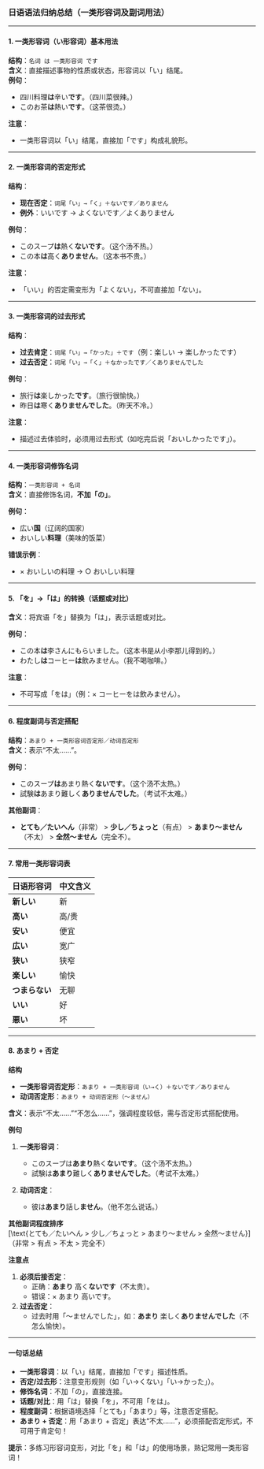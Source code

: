 ### 日语语法归纳总结（一类形容词及副词用法）

---

#### **1. 一类形容词（い形容词）基本用法**  
**结构**：`名词 は 一类形容词 です`  
**含义**：直接描述事物的性质或状态，形容词以「い」结尾。  
**例句**：  
- 四川料理**は**辛い**です**。（四川菜很辣。）  
- このお茶**は**熱い**です**。（这茶很烫。）  

**注意**：  
- 一类形容词以「い」结尾，直接加「です」构成礼貌形。  

---

#### **2. 一类形容词的否定形式**  
**结构**：  
- **现在否定**：`词尾「い」→「く」＋ないです／ありません`  
- **例外**：いいです → よくないです／よくありません  

**例句**：  
- このスープ**は**熱く**ないです**。（这个汤不热。）  
- この本**は**高く**ありません**。（这本书不贵。）  

**注意**：  
- 「いい」的否定需变形为「よくない」，不可直接加「ない」。  

---

#### **3. 一类形容词的过去形式**  
**结构**：  
- **过去肯定**：`词尾「い」→「かった」＋です`（例：楽しい → 楽しかったです）  
- **过去否定**：`词尾「い」→「く」＋なかったです／くありませんでした`  

**例句**：  
- 旅行**は**楽しかった**です**。（旅行很愉快。）  
- 昨日**は**寒く**ありませんでした**。（昨天不冷。）  

**注意**：  
- 描述过去体验时，必须用过去形式（如吃完后说「おいしかったです」）。  

---

#### **4. 一类形容词修饰名词**  
**结构**：`一类形容词 + 名词`  
**含义**：直接修饰名词，**不加「の」**。  

**例句**：  
- 広い**国**（辽阔的国家）  
- おいしい**料理**（美味的饭菜）  

**错误示例**：  
- × おいしいの料理 → ○ おいしい料理  

---

#### **5. 「を」→「は」的转换（话题或对比）**  
**含义**：将宾语「を」替换为「は」，表示话题或对比。  

**例句**：  
- この本**は**李さんにもらいました。（这本书是从小李那儿得到的。）  
- わたし**は**コーヒー**は**飲みません。（我不喝咖啡。）  

**注意**：  
- 不可写成「をは」（例：× コーヒーをは飲みません）。  

---

#### **6. 程度副词与否定搭配**  
**结构**：`あまり + 一类形容词否定形／动词否定形`  
**含义**：表示“不太……”。  

**例句**：  
- このスープ**は**あまり熱く**ないです**。（这个汤不太热。）  
- 試験**は**あまり難しく**ありませんでした**。（考试不太难。）  

**其他副词**：  
- **とても／たいへん**（非常） > **少し／ちょっと**（有点） > **あまり～ません**（不太） > **全然～ません**（完全不）。  

---

#### **7. 常用一类形容词表**  
| 日语形容词 | 中文含义 |  
|------------|----------|  
| **新しい**   | 新       |  
| **高い**     | 高/贵    |  
| **安い**     | 便宜     |  
| **広い**     | 宽广     |  
| **狭い**     | 狭窄     |  
| **楽しい**   | 愉快     |  
| **つまらない** | 无聊     |  
| **いい**     | 好       |  
| **悪い**     | 坏       |  

---
#### **8. あまり + 否定**  

**结构**  
- **一类形容词否定形**：`あまり + 一类形容词（い→く）＋ないです／ありません`  
- **动词否定形**：`あまり + 动词否定形（～ません）`  

**含义**：表示“不太……”“不怎么……”，强调程度较低，需与否定形式搭配使用。   


**例句**  
1. **一类形容词**：  
   - このスープは**あまり**熱く**ないです**。（这个汤不太热。）  
   - 試験は**あまり**難しく**ありませんでした**。（考试不太难。）  

2. **动词否定**：  
   - 彼は**あまり**話し**ません**。（他不怎么说话。）  

**其他副词程度排序**  
\[\text{とても／たいへん > 少し／ちょっと > あまり～ません > 全然～ません}\]  
（非常 > 有点 > 不太 > 完全不）  

**注意点**  
1. **必须后接否定**：  
   - 正确：**あまり** 高く**ないです**（不太贵）。  
   - 错误：× あまり 高いです。  
2. **过去否定**：  
   - 过去时用「～ませんでした」，如：**あまり** 楽しく**ありませんでした**（不怎么愉快）。  


---


#### **一句话总结**  
- **一类形容词**：以「い」结尾，直接加「です」描述性质。  
- **否定/过去形**：注意变形规则（如「い→くない」「い→かった」）。  
- **修饰名词**：不加「の」，直接连接。  
- **话题/对比**：用「は」替换「を」，不可用「をは」。  
- **程度副词**：根据语境选择「とても」「あまり」等，注意否定搭配。  
- **あまり + 否定**：用「あまり + 否定」表达“不太……”，必须搭配否定形式，不可用于肯定句！    

**提示**：多练习形容词变形，对比「を」和「は」的使用场景，熟记常用一类形容词！